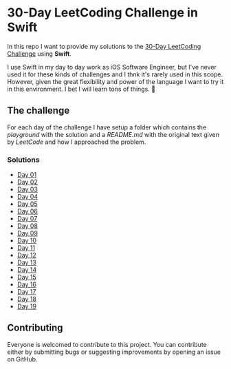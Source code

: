 # 30-Day LeetCoding Challenge in **Swift**

In this repo I want to provide my solutions to the [30-Day LeetCoding Challenge](https://leetcode.com/discuss/general-discussion/551411/30-Day-LeetCoding-Challenge) using **Swift**.

I use Swift in my day to day work as iOS Software Engineer, but I've never used it for these kinds of challenges and I thnk it's rarely used in this scope. However, given the great flexibility and power of the language I want to try it in this environment. 
I bet I will learn tons of things. 💪

## The challenge

For each day of the challenge I have setup a folder which contains the *playground* with the solution and a *README.md* with the original text given by *LeetCode* and how I approached the problem.

### Solutions
- [Day 01](https://github.com/MarcoCadei/30-day-leetcode-challenge-swift/tree/master/day01)
- [Day 02](https://github.com/MarcoCadei/30-day-leetcode-challenge-swift/tree/master/day02)
- [Day 03](https://github.com/MarcoCadei/30-day-leetcode-challenge-swift/tree/master/day03)
- [Day 04](https://github.com/MarcoCadei/30-day-leetcode-challenge-swift/tree/master/day04)
- [Day 05](https://github.com/MarcoCadei/30-day-leetcode-challenge-swift/tree/master/day05)
- [Day 06](https://github.com/MarcoCadei/30-day-leetcode-challenge-swift/tree/master/day06)
- [Day 07](https://github.com/MarcoCadei/30-day-leetcode-challenge-swift/tree/master/day07)
- [Day 08](https://github.com/MarcoCadei/30-day-leetcode-challenge-swift/tree/master/day08)
- [Day 09](https://github.com/MarcoCadei/30-day-leetcode-challenge-swift/tree/master/day09)
- [Day 10](https://github.com/MarcoCadei/30-day-leetcode-challenge-swift/tree/master/day10)
- [Day 11](https://github.com/MarcoCadei/30-day-leetcode-challenge-swift/tree/master/day11)
- [Day 12](https://github.com/MarcoCadei/30-day-leetcode-challenge-swift/tree/master/day12)
- [Day 13](https://github.com/MarcoCadei/30-day-leetcode-challenge-swift/tree/master/day13)
- [Day 14](https://github.com/MarcoCadei/30-day-leetcode-challenge-swift/tree/master/day14)
- [Day 15](https://github.com/MarcoCadei/30-day-leetcode-challenge-swift/tree/master/day15)
- [Day 16](https://github.com/MarcoCadei/30-day-leetcode-challenge-swift/tree/master/day16)
- [Day 17](https://github.com/MarcoCadei/30-day-leetcode-challenge-swift/tree/master/day17)
- [Day 18](https://github.com/MarcoCadei/30-day-leetcode-challenge-swift/tree/master/day18)
- [Day 19](https://github.com/MarcoCadei/30-day-leetcode-challenge-swift/tree/master/day19)

## Contributing

Everyone is welcomed to contribute to this project. 
You can contribute either by submitting bugs or suggesting improvements by opening an issue on GitHub.

